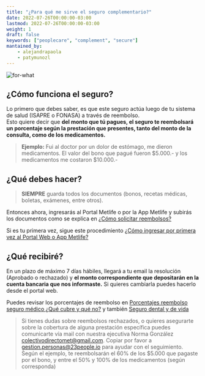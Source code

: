 ```yaml
---
title: "¿Para qué me sirve el seguro complementario?"
date: 2022-07-26T00:00:00-03:00
lastmod: 2022-07-26T00:00:00-03:00
weight: 1
draft: false
keywords: ["peoplecare", "complement", "secure"]
mantained_by:
    - alejandrapaola
    - patymunozl
---
```


![for-what](../for-what.png)

## ¿Cómo funciona el seguro?

Lo primero que debes saber, es que este seguro actúa luego de tu sistema de salud (ISAPRE o FONASA) a través de reembolso.  
Esto quiere decir que **del monto que tú pagues, el seguro te reembolsará un porcentaje según la prestación que presentes, tanto del monto de la consulta, como de los medicamentos.**

> **Ejemplo:**
> Fui al doctor por un dolor de estómago, me dieron medicamentos. El valor del bono que pagué fueron $5.000.- y los medicamentos me costaron $10.000.-

## ¿Qué debes hacer?

> **SIEMPRE** guarda todos los documentos (bonos, recetas médicas, boletas, exámenes, entre otros).

Entonces ahora, ingresarás al Portal Metlife o por la App Metlife y subirás los documentos como se explica en [¿Cómo solicitar reembolsos?](../apply)

Si es tu primera vez, sigue este procedimiento [¿Cómo ingresar por primera vez al Portal Web o App Metlife?](../in-metlife)

## ¿Qué recibiré?

En un plazo de máximo 7 días hábiles, llegará a tu email la resolución (Aprobado o rechazado) y **el monto correspondiente que depositarán en la cuenta bancaria que nos informaste.** Si quieres cambiarla puedes hacerlo desde el portal web.

Puedes revisar los porcentajes de reembolso en [Porcentajes reembolso seguro médico ¿Qué cubre y qué no?](../refund) y también [Seguro dental y de vida](../dental-life-insurance)

> Si tienes dudas sobre reembolsos rechazados, o quieres asegurarte sobre la cobertura de alguna prestación específica puedes comunicarte vía mail con nuestra ejecutiva Norma González colectivodirectomet@gmail.com. Copiar por favor a gestion.personas@23people.io para ayudar con el seguimiento.  
> Según el ejemplo, te reembolsarán el 60% de los $5.000 que pagaste por el bono, y entre el 50% y 100% de los medicamentos (según corresponda)
